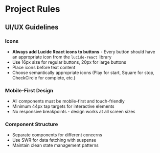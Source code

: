 # Project Rules

## UI/UX Guidelines

### Icons
- **Always add Lucide React icons to buttons** - Every button should have an appropriate icon from the `lucide-react` library
- Use 16px size for regular buttons, 20px for large buttons
- Place icons before text content
- Choose semantically appropriate icons (Play for start, Square for stop, CheckCircle for complete, etc.)

### Mobile-First Design
- All components must be mobile-first and touch-friendly
- Minimum 44px tap targets for interactive elements
- No responsive breakpoints - design works at all screen sizes

### Component Structure
- Separate components for different concerns
- Use SWR for data fetching with suspense
- Maintain clean state management patterns
